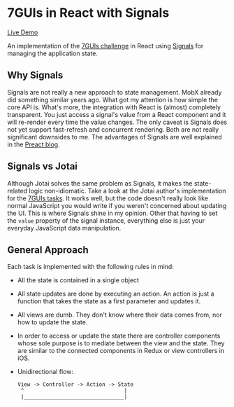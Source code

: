 # 7GUIs in React with Signals

[Live Demo](https://relaxed-kheer-f381d1.netlify.app/)

An implementation of the [7GUIs challenge](https://eugenkiss.github.io/7guis/) in React using [Signals](https://preactjs.com/guide/v10/signals/) for managing the application state.

## Why Signals

Signals are not really a new approach to state management. MobX already did something similar years ago. What got my attention is how simple the core API is. What's more, the integration with React is (almost) completely transparent. You just access a signal's value from a React component and it will re-render every time the value changes. The only caveat is Signals does not yet support fast-refresh and concurrent rendering. Both are not really significant downsides to me. The advantages of Signals are well explained in the [Preact blog](https://preactjs.com/blog/introducing-signals).

## Signals vs Jotai

Although Jotai solves the same problem as Signals, it makes the state-related logic non-idiomatic. Take a look at the Jotai author's implementation for the [7GUIs tasks](https://blog.axlight.com/posts/learning-react-state-manager-jotai-with-7guis-tasks/). It works well, but the code doesn't really look like normal JavaScript you would write if you weren't concerned about updating the UI. This is where Signals shine in my opinion. Other that having to set the `value` property of the signal instance, everything else is just your everyday JavaScript data manipulation.

## General Approach

Each task is implemented with the following rules in mind:

- All the state is contained in a single object

- All state updates are done by executing an action. An action is just a function that takes the state as a first parameter and updates it.

- All views are dumb. They don't know where their data comes from, nor how to update the state.

- In order to access or update the state there are controller components whose sole purpose is to mediate between the view and the state. They are similar to the connected components in Redux or view controllers in iOS.

- Unidirectional flow:
  ```
  View -> Controller -> Action -> State
   ^                                |
   |________________________________|
  ```

